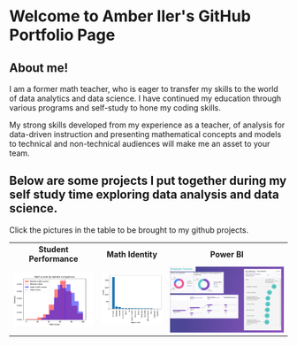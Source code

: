 # Welcome to Amber Iler's GitHub Portfolio Page

## About me!

I am a former math teacher, who is eager to transfer my skills to the world of data analytics and data science. I have continued my education through various programs and self-study to hone my coding skills.

My strong skills developed from my experience as a teacher, of analysis for data-driven instruction and presenting mathematical concepts and models to technical and non-technical audiences will make me an asset to your team.

## Below are some projects I put together during my self study time exploring data analysis and data science. 

Click the pictures in the table to be brought to my github projects.

<table>
    <tr>
    <th>Student Performance</th>
    <th>Math Identity</th>
    <th>Power BI</th>
  </tr>
  <tr>
    <td> 
        <a href="https://github.com/TheStarCloud/Projects/tree/main/StudentPerformance%20HypTesting%20Project">
            <img src="https://raw.githubusercontent.com/TheStarCloud/Projects/main/StudentPerformance%20HypTesting%20Project/graphics/gender_math_hist.png"  alt="Student Performance"></td>
      <td><a href="https://github.com/TheStarCloud/Projects/tree/main/Rollercoaster%20Project"> 
          <img src="https://raw.githubusercontent.com/TheStarCloud/Projects/main/Rollercoaster%20Project/func.png"  alt="Math Identity"></td>
      <td> <a href="https://github.com/TheStarCloud/Projects/tree/main/Employee%20Turnover%20PBI%20Project"> 
          <img src="https://github.com/TheStarCloud/Projects/blob/main/Employee%20Turnover%20PBI%20Project/EmployeeTurnover1.png?raw=true"  alt="Power BI"></td>
   </tr> 
</table>


